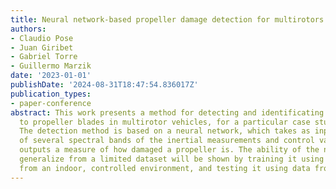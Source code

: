 ```yaml
---
title: Neural network-based propeller damage detection for multirotors
authors:
- Claudio Pose
- Juan Giribet
- Gabriel Torre
- Guillermo Marzik
date: '2023-01-01'
publishDate: '2024-08-31T18:47:54.836017Z'
publication_types:
- paper-conference
abstract: This work presents a method for detecting and identificating possible damages
  to propeller blades in multirotor vehicles, for a particular case study of a quadrotor.
  The detection method is based on a neural network, which takes as input the energy
  of several spectral bands of the inertial measurements and control variables, and
  outputs a measure of how damaged a propeller is. The ability of the network to correctly
  generalize from a limited dataset will be shown by training it using data gathered
  from an indoor, controlled environment, and testing it using data from outdoor flights.
---
```

